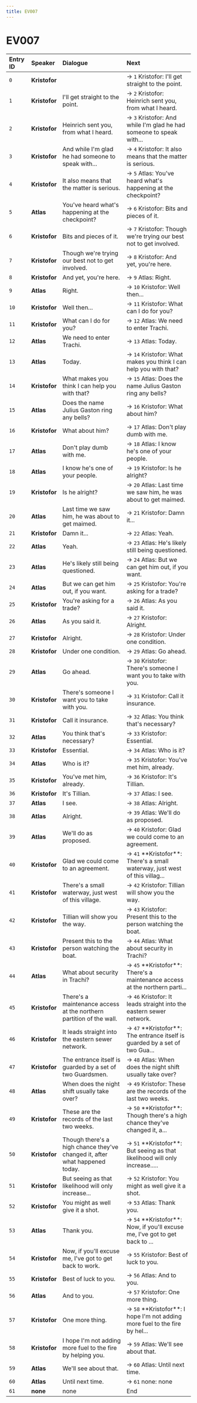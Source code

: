 ```yaml
---
title: EV007
---
```


# EV007


| Entry ID | Speaker | Dialogue | Next |
| :------- | :------ | :------- | :------------ |
| `0` | **Kristofor** |  | → `1` Kristofor: I'll get straight to the point\. |
| `1` | **Kristofor** | I'll get straight to the point\. | → `2` Kristofor: Heinrich sent you, from what I heard\. |
| `2` | **Kristofor** | Heinrich sent you, from what I heard\. | → `3` Kristofor: And while I'm glad he had someone to speak with\.\.\. |
| `3` | **Kristofor** | And while I'm glad he had someone to speak with\.\.\. | → `4` Kristofor: It also means that the matter is serious\. |
| `4` | **Kristofor** | It also means that the matter is serious\. | → `5` Atlas: You've heard what's happening at the checkpoint? |
| `5` | **Atlas** | You've heard what's happening at the checkpoint? | → `6` Kristofor: Bits and pieces of it\. |
| `6` | **Kristofor** | Bits and pieces of it\. | → `7` Kristofor: Though we're trying our best not to get involved\. |
| `7` | **Kristofor** | Though we're trying our best not to get involved\. | → `8` Kristofor: And yet, you're here\. |
| `8` | **Kristofor** | And yet, you're here\. | → `9` Atlas: Right\. |
| `9` | **Atlas** | Right\. | → `10` Kristofor: Well then\.\.\. |
| `10` | **Kristofor** | Well then\.\.\. | → `11` Kristofor: What can I do for you? |
| `11` | **Kristofor** | What can I do for you? | → `12` Atlas: We need to enter Trachi\. |
| `12` | **Atlas** | We need to enter Trachi\. | → `13` Atlas: Today\. |
| `13` | **Atlas** | Today\. | → `14` Kristofor: What makes you think I can help you with that? |
| `14` | **Kristofor** | What makes you think I can help you with that? | → `15` Atlas: Does the name Julius Gaston ring any bells? |
| `15` | **Atlas** | Does the name Julius Gaston ring any bells? | → `16` Kristofor: What about him? |
| `16` | **Kristofor** | What about him? | → `17` Atlas: Don't play dumb with me\. |
| `17` | **Atlas** | Don't play dumb with me\. | → `18` Atlas: I know he's one of your people\. |
| `18` | **Atlas** | I know he's one of your people\. | → `19` Kristofor: Is he alright? |
| `19` | **Kristofor** | Is he alright? | → `20` Atlas: Last time we saw him, he was about to get maimed\. |
| `20` | **Atlas** | Last time we saw him, he was about to get maimed\. | → `21` Kristofor: Damn it\.\.\. |
| `21` | **Kristofor** | Damn it\.\.\. | → `22` Atlas: Yeah\. |
| `22` | **Atlas** | Yeah\. | → `23` Atlas: He's likely still being questioned\. |
| `23` | **Atlas** | He's likely still being questioned\. | → `24` Atlas: But we can get him out, if you want\. |
| `24` | **Atlas** | But we can get him out, if you want\. | → `25` Kristofor: You're asking for a trade? |
| `25` | **Kristofor** | You're asking for a trade? | → `26` Atlas: As you said it\. |
| `26` | **Atlas** | As you said it\. | → `27` Kristofor: Alright\. |
| `27` | **Kristofor** | Alright\. | → `28` Kristofor: Under one condition\. |
| `28` | **Kristofor** | Under one condition\. | → `29` Atlas: Go ahead\. |
| `29` | **Atlas** | Go ahead\. | → `30` Kristofor: There's someone I want you to take with you\. |
| `30` | **Kristofor** | There's someone I want you to take with you\. | → `31` Kristofor: Call it insurance\. |
| `31` | **Kristofor** | Call it insurance\. | → `32` Atlas: You think that's necessary? |
| `32` | **Atlas** | You think that's necessary? | → `33` Kristofor: Essential\. |
| `33` | **Kristofor** | Essential\. | → `34` Atlas: Who is it? |
| `34` | **Atlas** | Who is it? | → `35` Kristofor: You've met him, already\. |
| `35` | **Kristofor** | You've met him, already\. | → `36` Kristofor: It's Tillian\. |
| `36` | **Kristofor** | It's Tillian\. | → `37` Atlas: I see\. |
| `37` | **Atlas** | I see\. | → `38` Atlas: Alright\. |
| `38` | **Atlas** | Alright\. | → `39` Atlas: We'll do as proposed\. |
| `39` | **Atlas** | We'll do as proposed\. | → `40` Kristofor: Glad we could come to an agreement\. |
| `40` | **Kristofor** | Glad we could come to an agreement\. | → `41` \*\*Kristofor\*\*: There's a small waterway, just west of this villag\.\.\. |
| `41` | **Kristofor** | There's a small waterway, just west of this village\. | → `42` Kristofor: Tillian will show you the way\. |
| `42` | **Kristofor** | Tillian will show you the way\. | → `43` Kristofor: Present this to the person watching the boat\. |
| `43` | **Kristofor** | Present this to the person watching the boat\. | → `44` Atlas: What about security in Trachi? |
| `44` | **Atlas** | What about security in Trachi? | → `45` \*\*Kristofor\*\*: There's a maintenance access at the northern parti\.\.\. |
| `45` | **Kristofor** | There's a maintenance access at the northern partition of the wall\. | → `46` Kristofor: It leads straight into the eastern sewer network\. |
| `46` | **Kristofor** | It leads straight into the eastern sewer network\. | → `47` \*\*Kristofor\*\*: The entrance itself is guarded by a set of two Gua\.\.\. |
| `47` | **Kristofor** | The entrance itself is guarded by a set of two Guardsmen\. | → `48` Atlas: When does the night shift usually take over? |
| `48` | **Atlas** | When does the night shift usually take over? | → `49` Kristofor: These are the records of the last two weeks\. |
| `49` | **Kristofor** | These are the records of the last two weeks\. | → `50` \*\*Kristofor\*\*: Though there's a high chance they've changed it, a\.\.\. |
| `50` | **Kristofor** | Though there's a high chance they've changed it, after what happened today\. | → `51` \*\*Kristofor\*\*: But seeing as that likelihood will only increase\.\.\.\.\. |
| `51` | **Kristofor** | But seeing as that likelihood will only increase\.\.\. | → `52` Kristofor: You might as well give it a shot\. |
| `52` | **Kristofor** | You might as well give it a shot\. | → `53` Atlas: Thank you\. |
| `53` | **Atlas** | Thank you\. | → `54` \*\*Kristofor\*\*: Now, if you'll excuse me, I've got to get back to \.\.\. |
| `54` | **Kristofor** | Now, if you'll excuse me, I've got to get back to work\. | → `55` Kristofor: Best of luck to you\. |
| `55` | **Kristofor** | Best of luck to you\. | → `56` Atlas: And to you\. |
| `56` | **Atlas** | And to you\. | → `57` Kristofor: One more thing\. |
| `57` | **Kristofor** | One more thing\. | → `58` \*\*Kristofor\*\*: I hope I'm not adding more fuel to the fire by hel\.\.\. |
| `58` | **Kristofor** | I hope I'm not adding more fuel to the fire by helping you\. | → `59` Atlas: We'll see about that\. |
| `59` | **Atlas** | We'll see about that\. | → `60` Atlas: Until next time\. |
| `60` | **Atlas** | Until next time\. | → `61` none: none |
| `61` | **none** | none | End |
